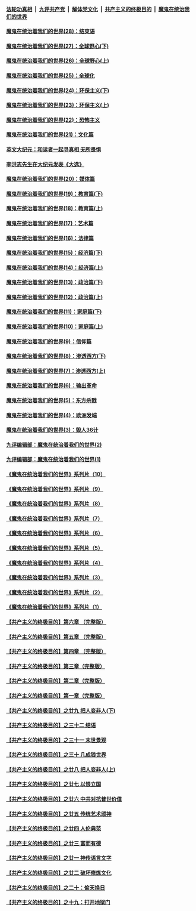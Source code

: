 

####  [法轮功真相](../../../../basic/blob/master/README.md?t=02221131) &nbsp;|&nbsp; [九评共产党](../../../../9ping.md/blob/master/README.md?t=02221131) &nbsp;|&nbsp; [解体党文化](../../../../jtdwh.md/blob/master/README.md?t=02221131)  &nbsp;|&nbsp; [共产主义的终极目的](../../../../gczydzjmd.md/blob/master/README.md?t=02221131) &nbsp;|&nbsp; [魔鬼在统治我们的世界](../../../../mgztzwmdsj.md/blob/master/README.md?t=02221131) 

#### [魔鬼在统治着我们的世界(28)：结束语](../pages/nsc422/n10936246.md?t=02221131) 

#### [魔鬼在统治着我们的世界(27)：全球野心(下)](../pages/nsc422/n10928319.md?t=02221131) 

#### [魔鬼在统治着我们的世界(26)：全球野心(上)](../pages/nsc422/n10900318.md?t=02221131) 

#### [魔鬼在统治着我们的世界(25)：全球化](../pages/nsc422/n10788205.md?t=02221131) 

#### [魔鬼在统治着我们的世界(24)：环保主义(下)](../pages/nsc422/n10695307.md?t=02221131) 

#### [魔鬼在统治着我们的世界(23)：环保主义(上)](../pages/nsc422/n10688613.md?t=02221131) 

#### [魔鬼在统治着我们的世界(22)：恐怖主义](../pages/nsc422/n10614727.md?t=02221131) 

#### [魔鬼在统治着我们的世界(21)：文化篇](../pages/nsc422/n10597706.md?t=02221131) 

#### [英文大纪元：和读者一起寻真相 无所畏惧](../pages/nsc422/n12542027.md?t=02221131) 

#### [李洪志先生在大纪元发表《大选》](../pages/nsc422/n12534746.md?t=02221131) 

#### [魔鬼在统治着我们的世界(20)：媒体篇](../pages/nsc422/n10586579.md?t=02221131) 

#### [魔鬼在统治着我们的世界(19)：教育篇(下)](../pages/nsc422/n10564808.md?t=02221131) 

#### [魔鬼在统治着我们的世界(18)：教育篇(上)](../pages/nsc422/n10526970.md?t=02221131) 

#### [魔鬼在统治着我们的世界(17)：艺术篇](../pages/nsc422/n10499093.md?t=02221131) 

#### [魔鬼在统治着我们的世界(16)：法律篇](../pages/nsc422/n10485969.md?t=02221131) 

#### [魔鬼在统治着我们的世界(15)：经济篇(下)](../pages/nsc422/n10469975.md?t=02221131) 

#### [魔鬼在统治着我们的世界(14)：经济篇(上)](../pages/nsc422/n10457370.md?t=02221131) 

#### [魔鬼在统治着我们的世界(13)：政治篇(下)](../pages/nsc422/n10448270.md?t=02221131) 

#### [魔鬼在统治着我们的世界(12)：政治篇(上)](../pages/nsc422/n10444576.md?t=02221131) 

#### [魔鬼在统治着我们的世界(11)：家庭篇(下)](../pages/nsc422/n10440961.md?t=02221131) 

#### [魔鬼在统治着我们的世界(10)：家庭篇(上)](../pages/nsc422/n10435448.md?t=02221131) 

#### [魔鬼在统治着我们的世界(9)：信仰篇](../pages/nsc422/n10432159.md?t=02221131) 

#### [魔鬼在统治着我们的世界(8)：渗透西方(下)](../pages/nsc422/n10429603.md?t=02221131) 

#### [魔鬼在统治着我们的世界(7)：渗透西方(上)](../pages/nsc422/n10426013.md?t=02221131) 

#### [魔鬼在统治着我们的世界(6)：输出革命](../pages/nsc422/n10421536.md?t=02221131) 

#### [魔鬼在统治着我们的世界(5)：东方杀戮](../pages/nsc422/n10417707.md?t=02221131) 

#### [魔鬼在统治着我们的世界(4)：欧洲发端](../pages/nsc422/n10414890.md?t=02221131) 

#### [魔鬼在统治着我们的世界(3)：毁人36计](../pages/nsc422/n10411583.md?t=02221131) 

#### [九评编辑部：魔鬼在统治着我们的世界(2)](../pages/nsc422/n10410036.md?t=02221131) 

#### [九评编辑部：魔鬼在统治着我们的世界(1)](../pages/nsc422/n10406825.md?t=02221131) 

#### [《魔鬼在统治着我们的世界》系列片（10）](../pages/nsc422/n12292670.md?t=02221131) 

#### [《魔鬼在统治着我们的世界》系列片（9）](../pages/nsc422/n12290859.md?t=02221131) 

#### [《魔鬼在统治着我们的世界》系列片（8）](../pages/nsc422/n12287445.md?t=02221131) 

#### [《魔鬼在统治着我们的世界》系列片（7）](../pages/nsc422/n12283425.md?t=02221131) 

#### [《魔鬼在统治着我们的世界》系列片（6）](../pages/nsc422/n12282314.md?t=02221131) 

#### [《魔鬼在统治着我们的世界》系列片（5）](../pages/nsc422/n12281419.md?t=02221131) 

#### [《魔鬼在统治着我们的世界》系列片（4）](../pages/nsc422/n12274024.md?t=02221131) 

#### [《魔鬼在统治着我们的世界》系列片（3）](../pages/nsc422/n12271322.md?t=02221131) 

#### [《魔鬼在统治着我们的世界》系列片（2）](../pages/nsc422/n12269049.md?t=02221131) 

#### [《魔鬼在统治着我们的世界》系列片（1）](../pages/nsc422/n12267575.md?t=02221131) 

#### [【共产主义的终极目的】第六章 （完整版）](../pages/nsc422/n11428913.md?t=02221131) 

#### [【共产主义的终极目的】第五章 （完整版）](../pages/nsc422/n11428912.md?t=02221131) 

#### [【共产主义的终极目的】第四章 （完整版）](../pages/nsc422/n11428907.md?t=02221131) 

#### [【共产主义的终极目的】第三章（完整版）](../pages/nsc422/n11428848.md?t=02221131) 

#### [【共产主义的终极目的】第二章（完整版）](../pages/nsc422/n11428831.md?t=02221131) 

#### [【共产主义的终极目的】第一章（完整版）](../pages/nsc422/n11417651.md?t=02221131) 

#### [【共产主义的终极目的】之廿九 把人变非人(下)](../pages/nsc422/n11344140.md?t=02221131) 

#### [【共产主义的终极目的】之三十二 结语](../pages/nsc422/n11360535.md?t=02221131) 

#### [【共产主义的终极目的】之三十一 末世景观](../pages/nsc422/n11351129.md?t=02221131) 

#### [【共产主义的终极目的】之三十 几成狼世界](../pages/nsc422/n11348280.md?t=02221131) 

#### [【共产主义的终极目的】之廿八 把人变非人(上)](../pages/nsc422/n11340492.md?t=02221131) 

#### [【共产主义的终极目的】之廿七 以恨立国](../pages/nsc422/n11336944.md?t=02221131) 

#### [【共产主义的终极目的】之廿六 中共对抗普世价值](../pages/nsc422/n11324785.md?t=02221131) 

#### [【共产主义的终极目的】之廿五 传统艺术颂神](../pages/nsc422/n11296396.md?t=02221131) 

#### [【共产主义的终极目的】之廿四 人伦典范](../pages/nsc422/n11296397.md?t=02221131) 

#### [【共产主义的终极目的】之廿三 富而有德](../pages/nsc422/n11283598.md?t=02221131) 

#### [【共产主义的终极目的】之廿一 神传语言文字](../pages/nsc422/n11263265.md?t=02221131) 

#### [【共产主义的终极目的】之廿二 破坏修炼文化](../pages/nsc422/n11245728.md?t=02221131) 

#### [【共产主义的终极目的】之二十：偷天换日](../pages/nsc422/n11238846.md?t=02221131) 

#### [【共产主义的终极目的】之十九：打开地狱门](../pages/nsc422/n11206376.md?t=02221131) 

